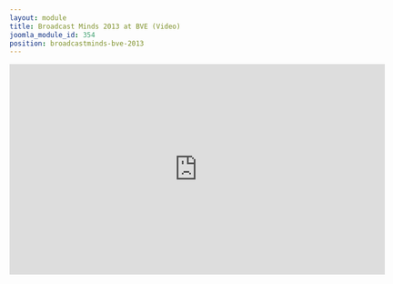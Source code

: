 ```yaml
---
layout: module
title: Broadcast Minds 2013 at BVE (Video)
joomla_module_id: 354
position: broadcastminds-bve-2013
---
```

<div><iframe width="660" height="370" src="http://player.vimeo.com/video/61118410" frameborder="0" allowfullscreen="allowfullscreen" style="display: block; margin-left: auto; margin-right: auto;"></iframe></div>
